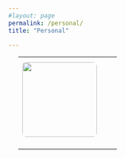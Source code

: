 ```yaml
---
#layout: page
permalink: /personal/
title: "Personal"

---
```

<style>
img {
    border-radius: 8px;
}
</style>
<div style="padding-left:20px;">
<table>
    <tr>
        <th></th>
        <th></th>
        <th></th>
    </tr>
    <tr>
        <td> <center><img src="https://juliojx.github.io/jorgevc/ImagenesEstudiantes/Jorge.jpeg" style="width:150px" class="center"></center> <br> <h3  align="justify> Dr. Jorge Velázquez Castro. </h3> <br> Profesor investigador de tiempo <br>completo de la Benemérita <br> Universidad Autónoma de Puebla. </td>
        <td> <br> <h3>Formación académica</h3> <br>
            <ul>
        <li> Doctorado en Física Estadística, Universidad Nacional Autónoma de México, México, 2011. Tesis en Física estadística </li>
<li> Maestría en Física, Universidad Nacional Autónoma de México, México, 2006. Tesis en Procesos estocásticos </li>
<li> Licenciatura en Física, Benemerita Universidad Autónoma de Puebla, México, 2003. Tesis en Mecánica Cuantica </li>
            </ul>
            <h3>Idiomas </h3> <br> <br> 
         <ul>
           <li> Inglés, Certificado: First Certificate in English (Cambridge University)</li>
           <li> Alemán, Certificado: Zertifikat Deutsh, Mittelstuffe (Goethe Institut) </li>
           <li> Español, Legua materna </li>
           </ul>
        </td>
        <td> </td>
        </tr>
</table>
</div>
